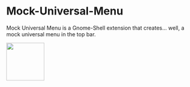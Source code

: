 # Mock-Universal-Menu
Mock Universal Menu is a Gnome-Shell extension that creates... well, a mock universal menu in the top bar.

[<img src="https://micheleg.github.io/dash-to-dock/media/get-it-on-ego.png" height="100">](https://extensions.gnome.org/extension/4111/mock-universal-menu/)
